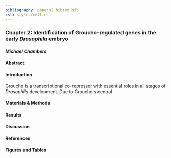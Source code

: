 ```yaml
---
bibliography: papers2_bibtex.bib
csl: styles/cell.csl
---
```


### Chapter 2: Identification of Groucho-regulated genes in the early *Drosophila* embryo
#### *Michael Chambers*


#### Abstract

#### Introduction

Groucho is a transcriptional co-repressor with essential roles in all stages of *Drosophila* development. Due to Groucho's central

#### Materials & Methods

#### Results

#### Discussion

#### References

#### Figures and Tables